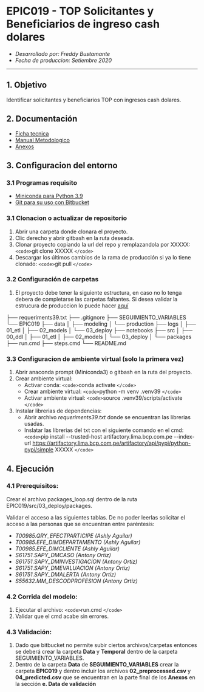 # EPIC019 - TOP Solicitantes y Beneficiarios de ingreso cash dolares

- *Desarrollado por: Freddy Bustamante*
- *Fecha de produccion: Setiembre 2020*

---

## 1. Objetivo

Identificar solicitantes y beneficiarios TOP con ingresos cash dolares.

## 2. Documentación

- [Ficha tecnica](https://confluence.lima.bcp.com.pe/pages/viewpage.action?pageId=634222651)
- [Manual Metodologico](https://confluence.lima.bcp.com.pe/pages/viewpage.action?pageId=634221430)
- [Anexos](https://confluence.lima.bcp.com.pe/display/CUMPPRIVAD/EPIC019+-+Anexos)

## 3. Configuracion del entorno

### 3.1 Programas requisito

- [Miniconda para Python 3.9](https://repo.anaconda.com/miniconda/Miniconda3-py39_4.12.0-Windows-x86_64.exe)
- [Git para su uso con Bitbucket](https://git-scm.com/download/win)

### 3.1 Clonacion o actualizar de repositorio

1. Abrir una carpeta donde clonara el proyecto.
2. Clic derecho y abrir gitbash en la ruta deseada.
3. Clonar proyecto copiando la url del repo y remplazandola por XXXXX: `<code>`git clone XXXXX `</code>`
4. Descargar los últimos cambios de la rama de producción si ya lo tiene clonado: `<code>`git pull `</code>`

### 3.2 Configuración de carpetas

1. El proyecto debe tener la siguiente estructura, en caso no lo tenga debera de completarse las carpetas faltantes. Si desea validar la estrucura de produccion lo puede hacer [aquí](https://confluence.lima.bcp.com.pe/display/CUMPPRIVAD/Estructura+de+proyectos)

├── requeriments39.txt
├── .gitignore
├── SEGUIMIENTO_VARIABLES
└── EPIC019
    ├── data
    │   ├── modeling
    │   └── production
    ├── logs
    │   ├── 01_etl
    │   ├── 02_models
    │   └── 03_deploy
    ├── notebooks
    ├── src
    │   ├── 00_ddl
    │   ├── 01_etl
    │   ├── 02_models
    │   └── 03_deploy
    │       └── packages
    ├── run.cmd
    ├── steps.cmd
    └── README.md

### 3.3 Configuracion de ambiente virtual (solo la primera vez)

1. Abrir anaconda prompt (Miniconda3) o gitbash en la ruta del proyecto.
2. Crear ambiente virtual:
   - Activar conda: `<code>`conda activate `</code>`
   - Crear ambiente virtual: `<code>`python -m venv .venv39 `</code>`
   - Activar ambiente virtual: `<code>`source .venv39/scripts/activate `</code>`
3. Instalar librerias de dependencias:
   - Abrir archivo *requeriments39.txt* donde se encuentran las librerias usadas.
   - Inslatar las librerias del txt con el siguiente comando en el cmd:
     `<code>`pip install --trusted-host artifactory.lima.bcp.com.pe --index-url https://artifactory.lima.bcp.com.pe/artifactory/api/pypi/python-pypi/simple XXXXX `</code>`

## 4. Ejecución

### 4.1 Prerequisitos:

Crear el archivo packages_loop.sql dentro de la ruta EPIC019/src/03_deploy/packages.

Validar el acceso a las siguientes tablas. De no poder leerlas solicitar el acceso a las personas que se encuentran entre paréntesis:

- *T00985.QRY_EFECTPARTICIPE (Ashly Aguilar)*
- *T00985.EFE_DIMDEPARTAMENTO (Ashly Aguilar)*
- *T00985.EFE_DIMCLIENTE (Ashly Aguilar)*
- *S61751.SAPY_DMCASO (Antony Ortiz)*
- *S61751.SAPY_DMINVESTIGACION (Antony Ortiz)*
- *S61751.SAPY_DMEVALUACION (Antony Ortiz)*
- *S61751.SAPY_DMALERTA (Antony Ortiz)*
- *S55632.MM_DESCODPROFESION (Antony Ortiz)*

### 4.2 Corrida del modelo:

1. Ejecutar el archivo: `<code>`run.cmd `</code>`
2. Validar que el cmd acabe sin errores.

### 4.3 Validación:

1. Dado que bitbucket no permite subir ciertos archivos/carpetas entonces se deberá crear la carpeta **Data** y **Temporal** dentro de la carpeta SEGUIMIENTO_VARIABLES.
2. Dentro de la carpeta **Data** de **SEGUIMIENTO_VARIABLES** crear la carpeta **EPIC019** y dentro incluir los archivos **02_preprocessed.csv** y **04_predicted.csv** que se encuentran en la parte final de los **Anexos** en la sección **e. Data de validación**